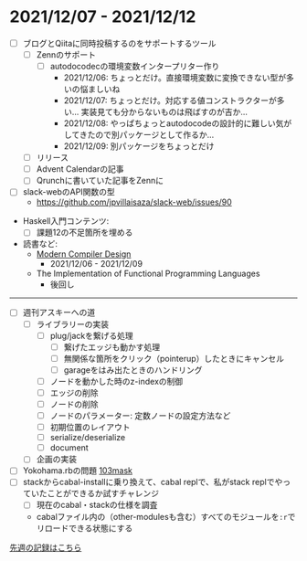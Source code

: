 # 2021/12/07 - 2021/12/12

- [ ] ブログとQiitaに同時投稿するのをサポートするツール
    - [ ] Zennのサポート
        - [ ] autodocodecの環境変数インタープリター作り
            - 2021/12/06: ちょっとだけ。直接環境変数に変換できない型が多いの悩ましいね
            - 2021/12/07: ちょっとだけ。対応する値コンストラクターが多い... 実装見ても分からないものは飛ばすのが吉か...
            - 2021/12/08: やっぱちょっとautodocodeの設計的に難しい気がしてきたので別パッケージとして作るか...
            - 2021/12/09: 別パッケージをちょっとだけ
    - [ ] リリース
    - [ ] Advent Calendarの記事
    - [ ] Qrunchに書いていた記事をZennに
- [ ] slack-webのAPI関数の型
    - <https://github.com/jpvillaisaza/slack-web/issues/90>
- Haskell入門コンテンツ:
    - [ ] 課題12の不足箇所を埋める
- 読書など:
    - [Modern Compiler Design](https://www.springer.com/jp/book/9781461446989)
        - 2021/12/06 - 2021/12/09
    - The Implementation of Functional Programming Languages
        - 後回し

------

- [ ] 週刊アスキーへの道
    - [ ] ライブラリーの実装
        - [ ] plug/jackを繋げる処理
            - [ ] 繋げたエッジも動かす処理
            - [ ] 無関係な箇所をクリック（pointerup）したときにキャンセル
            - [ ] garageをはみ出たときのハンドリング
        - [ ] ノードを動かした時のz-indexの制御
        - [ ] エッジの削除
        - [ ] ノードの削除
        - [ ] ノードのパラメーター: 定数ノードの設定方法など
        - [ ] 初期位置のレイアウト
        - [ ] serialize/deserialize
        - [ ] document
    - [ ] 企画の実装
- [ ] Yokohama.rbの問題 [103mask](http://nabetani.sakura.ne.jp/yokohamarb/103mask/)
- [ ] stackからcabal-installに乗り換えて、cabal replで、私がstack replでやっていたことができるか試すチャレンジ
    - [ ] 現在のcabal・stackの仕様を調査
    - cabalファイル内の（other-modulesも含む）すべてのモジュールを`:r`でリロードできる状態にする

[先週の記録はこちら](https://github.com/igrep/daily-commits/blob/74d0c87dda68faed85ed6752a54ee11c3e2e8255/yesterday.md)
